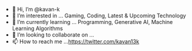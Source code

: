 - 👋 Hi, I’m @kavan-k
- 👀 I’m interested in ... Gaming, Coding, Latest & Upcoming Technology
- 🌱 I’m currently learning ... Programming, Generative AI, Machine Learning Algorithms
- 💞️ I’m looking to collaborate on ...
- 📫 How to reach me ...https://twitter.com/kavan13k
<!---
kavan-k/kavan-k is a ✨ special ✨ repository because its `README.md` (this file) appears on your GitHub profile.
You can click the Preview link to take a look at your changes.
--->
